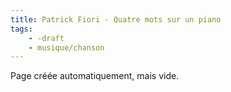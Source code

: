 ```yaml
---
title: Patrick Fiori - Quatre mots sur un piano
tags:
    - -draft
    - musique/chanson
---
```


Page créée automatiquement, mais vide.
